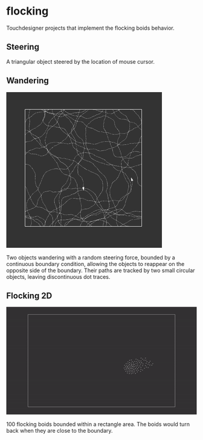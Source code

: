# flocking
Touchdesigner projects that implement the flocking boids behavior.
## Steering
A triangular object steered by the location of mouse cursor.
## Wandering
![Wandering](/wandering0.PNG)

Two objects wandering with a random steering force, bounded by a continuous boundary condition, allowing the objects to reappear on the opposite side of the boundary. Their paths are tracked by two small circular objects, leaving discontinuous dot traces.
## Flocking 2D
![Flocking2D](/flocking2D.gif)

100 flocking boids bounded within a rectangle area. The boids would turn back when they are close to the boundary.
